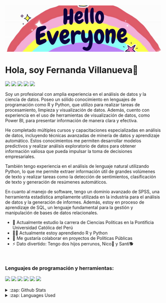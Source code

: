 <p>
  <img src="https://raw.githubusercontent.com/Vivekagent47/Vivekagent47/master/hello.svg">
</p>

# Hola, soy Fernanda Villanueva👋

[<img src="https://img.shields.io/badge/twitter-%231DA1F2.svg?&style=for-the-badge&logo=twitter&logoColor=white">](https://twitter.com/itsVivEKagent)
[<img src="https://img.shields.io/badge/linkedin-%230077B5.svg?&style=for-the-badge&logo=linkedin&logoColor=white">](https://www.linkedin.com/in/vivek-chauhan-769028174/)
[<img src="https://img.shields.io/badge/instagram-%23E4405F.svg?&style=for-the-badge&logo=instagram&logoColor=white">](https://www.instagram.com/vivek.agent47/)
[<img src="https://img.shields.io/badge/facebook-%231877F2.svg?&style=for-the-badge&logo=facebook&logoColor=white">](https://www.facebook.com/vivek.chauhan.942145)
[<img src="https://img.shields.io/badge/Portfolio-%23000000.svg?&style=for-the-badge">](https://vivekagent47.github.io/)
<!-- **Vivekagent47/Vivekagent47** is a ✨ _special_ ✨ repository because its `README.md` (this file) appears on your GitHub profile. -->
Soy un profesional con amplia experiencia en el análisis de datos y la ciencia de datos. Poseo un sólido conocimiento en lenguajes de programación como R y Python, que utilizo para realizar tareas de procesamiento, limpieza y visualización de datos. Además, cuento con experiencia en el uso de herramientas de visualización de datos, como Power BI, para presentar información de manera clara y efectiva.

He completado múltiples cursos y capacitaciones especializadas en análisis de datos, incluyendo técnicas avanzadas de minería de datos y aprendizaje automático. Estos conocimientos me permiten desarrollar modelos predictivos y realizar análisis exploratorio de datos para obtener información valiosa que pueda impulsar la toma de decisiones empresariales.

También tengo experiencia en el análisis de lenguaje natural utilizando Python, lo que me permite extraer información útil de grandes volúmenes de texto y realizar tareas como la detección de sentimientos, clasificación de texto y generación de resúmenes automáticos.

En cuanto al manejo de software, tengo un dominio avanzado de SPSS, una herramienta estadística ampliamente utilizada en la industria para el análisis de datos y la generación de informes. Además, estoy en proceso de aprendizaje de SQL, un lenguaje fundamental para la gestión y manipulación de bases de datos relacionales.



- :school: Actualmente estudio la carrera de Ciencias Políticas en la Pontificia Universidad Católica del Perú
- 👨‍💻 Actualmente estoy aprendiendo R y Python
- 👯 Me gustaría colaborar en proyectos de Políticas Públicas 
- ⚡ Dato divertido: Tengo dos hijos perrunos, Nico🐶 y Santi🐕
<br/>

### Lenguajes de programación y herramientas:
<div display="flex">
  <img src="https://img.shields.io/badge/html5%20-%23E34F26.svg?&style=for-the-badge&logo=html5&logoColor=white">
  <img src="https://img.shields.io/badge/css3%20-%231572B6.svg?&style=for-the-badge&logo=css3&logoColor=white">
  <img src="https://img.shields.io/badge/python%20-%2314354C.svg?&style=for-the-badge&logo=python&logoColor=white">
  <img src="https://img.shields.io/badge/c%20-%2300599C.svg?&style=for-the-badge&logo=c&logoColor=white">
  <img src="https://img.shields.io/badge/github%20-%23121011.svg?&style=for-the-badge&logo=github&logoColor=white"/>
  <img src="https://img.shields.io/badge/markdown-%23000000.svg?&style=for-the-badge&logo=markdown&logoColor=white" />
</div>
<br/>


<details>
  <summary>:zap: Github Stats</summary>
  <img src="https://github-readme-stats.vercel.app/api?username=Vivekagent47&&show_icons=true&title_color=222222&icon_color=03A87C&text_color=333333&bg_color=ffffff">
</details>

<details>
  <summary>:zap: Languages Used</summary>
  <img src="https://github-readme-stats.vercel.app/api/top-langs/?username=Vivekagent47&layout=compact&bg_color=ffffff&text_color=333333">
</details>
